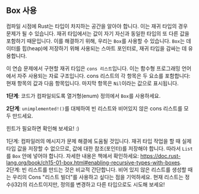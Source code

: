 ## Box 사용

컴파일 시점에 Rust는 타입이 차지하는 공간을 알아야 합니다. 이는 재귀 타입의 경우 문제가 될 수 있습니다. 재귀 타입에서는 값이 자기 자신과 동일한 타입의 또 다른 값을 포함하기 때문입니다. 이를 해결하기 위해, 우리는 `Box`를 사용할 수 있습니다. `Box`는 데이터를 힙(heap)에 저장하기 위해 사용되는 스마트 포인터로, 재귀 타입을 감싸는 데 유용합니다.

이 연습 문제에서 구현할 재귀 타입은 `cons 리스트`입니다. 이는 함수형 프로그래밍 언어에서 자주 사용되는 자료 구조입니다. cons 리스트의 각 항목은 두 요소를 포함합니다: 현재 항목의 값과 다음 항목입니다. 마지막 항목은 `Nil`이라는 값으로 표시됩니다.

**1단계**: 코드가 컴파일되도록 열거형(enum) 정의에서 `Box`를 사용하세요.

**2단계**: `unimplemented!()`를 대체하여 빈 리스트와 비어있지 않은 cons 리스트를 모두 만드세요.

힌트가 필요하면 확인해 보세요! :)

<div class="hint">1단계:
컴파일러의 메시지가 문제 해결에 도움될 것입니다. 재귀 타입 작업을 할 때 실제 타입 값을 저장할 수 없으므로, 값에 대한 참조(포인터)를 저장해야 합니다.
따라서 <code>List</code>를 <code>Box</code> 안에 넣어야 합니다. 자세한 내용은 책에서 확인하세요:  
<a href="https://doc.rust-lang.org/book/ch15-01-box.html#enabling-recursive-types-with-boxes">https://doc.rust-lang.org/book/ch15-01-box.html#enabling-recursive-types-with-boxes</a>.
</div>

<div class="hint">
2단계:
빈 리스트를 만드는 것은 비교적 간단합니다.  
비어 있지 않은 리스트를 생성할 때는 우리의 Cons "리스트 빌더"를 사용하고 싶다는 점을 기억하세요.  
현재 리스트는 정수(i32)의 리스트이지만, 정의를 변경하고 다른 타입으로도 시도해 보세요!</div>